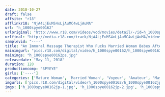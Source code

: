 ```yaml
---
date: 2018-10-27
draft: false
affsite: "r18"
afflinkr18: "NjA4LjEuMS4xLjAuMC4wLjAuMA"
url: "h_1000spye00162"
urloriginal: "http://www.r18.com/videos/vod/movies/detail/-/id=h_1000spye00162"
urlfinal: "http://media.r18.com/track/NjA4LjEuMS4xLjAuMC4wLjAuMA/videos/vod/movies/detail/-/id=h_1000spye00162"
samplevid: "----"
title: "An Immoral Massage Therapist Who Fucks Married Woman Babes After Getting Them Dripping Wet With A Slick And Slippery Erotic Massage"
mainimgurl: "pics.r18.com/digital/video/h_1000spye00162/h_1000spye00162ps.jpg"
mainimgs: "h_1000spye00162ps.jpg"
releasedate: "May 11, 2018"
duration: 120
productioncomp: "SPYEYE"
girls: ['----']
categories: ['Mature Woman', 'Married Woman', 'Voyeur', 'Amateur', 'Massage']
imgurls: ['pics.r18.com/digital/video/h_1000spye00162/h_1000spye00162jp-1.jpg', 'pics.r18.com/digital/video/h_1000spye00162/h_1000spye00162jp-2.jpg', 'pics.r18.com/digital/video/h_1000spye00162/h_1000spye00162jp-3.jpg', 'pics.r18.com/digital/video/h_1000spye00162/h_1000spye00162jp-4.jpg', 'pics.r18.com/digital/video/h_1000spye00162/h_1000spye00162jp-5.jpg', 'pics.r18.com/digital/video/h_1000spye00162/h_1000spye00162jp-6.jpg', 'pics.r18.com/digital/video/h_1000spye00162/h_1000spye00162jp-7.jpg', 'pics.r18.com/digital/video/h_1000spye00162/h_1000spye00162jp-8.jpg', 'pics.r18.com/digital/video/h_1000spye00162/h_1000spye00162jp-9.jpg', 'pics.r18.com/digital/video/h_1000spye00162/h_1000spye00162jp-10.jpg', 'pics.r18.com/digital/video/h_1000spye00162/h_1000spye00162jp-11.jpg', 'pics.r18.com/digital/video/h_1000spye00162/h_1000spye00162jp-12.jpg', 'pics.r18.com/digital/video/h_1000spye00162/h_1000spye00162jp-13.jpg', 'pics.r18.com/digital/video/h_1000spye00162/h_1000spye00162jp-14.jpg', 'pics.r18.com/digital/video/h_1000spye00162/h_1000spye00162jp-15.jpg', 'pics.r18.com/digital/video/h_1000spye00162/h_1000spye00162jp-16.jpg', 'pics.r18.com/digital/video/h_1000spye00162/h_1000spye00162jp-17.jpg', 'pics.r18.com/digital/video/h_1000spye00162/h_1000spye00162jp-18.jpg', 'pics.r18.com/digital/video/h_1000spye00162/h_1000spye00162jp-19.jpg', 'pics.r18.com/digital/video/h_1000spye00162/h_1000spye00162jp-20.jpg']
imgs: ['h_1000spye00162jp-1.jpg', 'h_1000spye00162jp-2.jpg', 'h_1000spye00162jp-3.jpg', 'h_1000spye00162jp-4.jpg', 'h_1000spye00162jp-5.jpg', 'h_1000spye00162jp-6.jpg', 'h_1000spye00162jp-7.jpg', 'h_1000spye00162jp-8.jpg', 'h_1000spye00162jp-9.jpg', 'h_1000spye00162jp-10.jpg', 'h_1000spye00162jp-11.jpg', 'h_1000spye00162jp-12.jpg', 'h_1000spye00162jp-13.jpg', 'h_1000spye00162jp-14.jpg', 'h_1000spye00162jp-15.jpg', 'h_1000spye00162jp-16.jpg', 'h_1000spye00162jp-17.jpg', 'h_1000spye00162jp-18.jpg', 'h_1000spye00162jp-19.jpg', 'h_1000spye00162jp-20.jpg']
---
```

